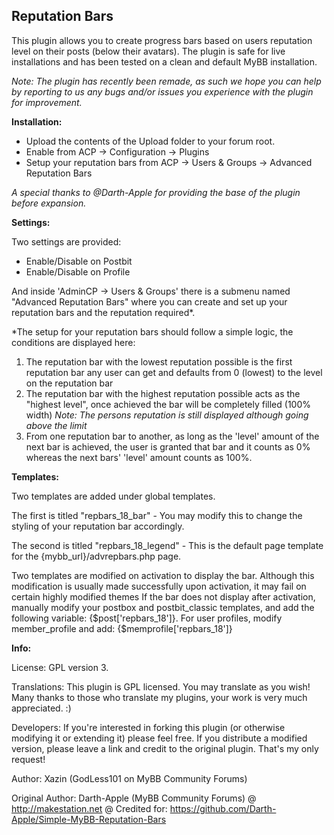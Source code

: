 <h2>Reputation Bars</h2>

This plugin allows you to create progress bars based on users reputation level on their posts (below their avatars). The plugin is safe for live installations and has been tested on a clean and default MyBB installation.

_Note: The plugin has recently been remade, as such we hope you can help by reporting to us any bugs and/or issues you experience with the plugin for improvement._

**Installation:**

 - Upload the contents of the Upload folder to your forum root. 
 - Enable from ACP -> Configuration -> Plugins
 - Setup your reputation bars from ACP -> Users & Groups -> Advanced Reputation Bars

 _A special thanks to @Darth-Apple for providing the base of the plugin before expansion._

**Settings:** 

Two settings are provided: 

 - Enable/Disable on Postbit
 - Enable/Disable on Profile

And inside 'AdminCP -> Users & Groups' there is a submenu named "Advanced Reputation Bars" where you can create and set up your reputation bars and the reputation required*.

*The setup for your reputation bars should follow a simple logic, the conditions are displayed here:

1. The reputation bar with the lowest reputation possible is the first reputation bar any user can get and defaults from 0 (lowest) to the level on the reputation bar
2. The reputation bar with the highest reputation possible acts as the "highest level", once achieved the bar will be completely filled (100% width) _Note: The persons reputation is still displayed although going above the limit_
3. From one reputation bar to another, as long as the 'level' amount of the next bar is achieved, the user is granted that bar and it counts as 0% whereas the next bars' 'level' amount counts as 100%.

**Templates:**

Two templates are added under global templates.

The first is titled "repbars_18_bar" - You may modify this to change the styling of your reputation bar accordingly. 

The second is titled "repbars_18_legend" - This is the default page template for the {mybb_url}/advrepbars.php page.

Two templates are modified on activation to display the bar. Although this modification is usually made successfully upon activation, it may fail on certain highly modified themes If the bar does not display after activation, manually modify your postbox and postbit_classic templates, and add the following variable: {$post['repbars_18']}. For user profiles, modify member_profile and add: {$memprofile['repbars_18']}

**Info:**

License: GPL version 3. 

Translations: This plugin is GPL licensed. You may translate as you wish! Many thanks to those who translate my plugins, your work is very much appreciated. :)

Developers: If you're interested in forking this plugin (or otherwise modifying it or extending it) please feel free. If you distribute a modified version, please leave a link and credit to the original plugin. That's my only request! 

Author: Xazin (GodLess101 on MyBB Community Forums)

Original Author: Darth-Apple (MyBB Community Forums) @ http://makestation.net @ Credited for: https://github.com/Darth-Apple/Simple-MyBB-Reputation-Bars 
